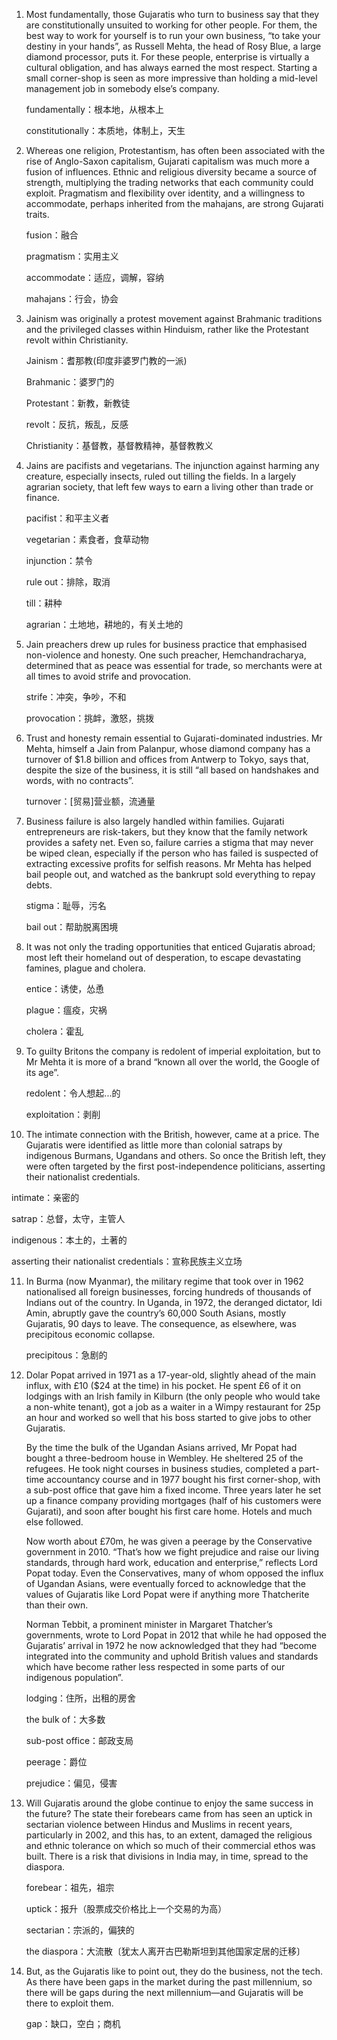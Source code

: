 1. Most fundamentally, those Gujaratis who turn to business say that they are constitutionally unsuited to working for other people. For them, the best way to work for yourself is to run your own business, “to take your destiny in your hands”, as Russell Mehta, the head of Rosy Blue, a large diamond processor, puts it. For these people, enterprise is virtually a cultural obligation, and has always earned the most respect. Starting a small corner-shop is seen as more impressive than holding a mid-level management job in somebody else’s company. 

   fundamentally：根本地，从根本上

   constitutionally：本质地，体制上，天生

   

2. Whereas one religion, Protestantism, has often been associated with the rise of Anglo-Saxon capitalism, Gujarati capitalism was much more a fusion of influences. Ethnic and religious diversity became a source of strength, multiplying the trading networks that each community could exploit. Pragmatism and flexibility over identity, and a willingness to accommodate, perhaps inherited from the mahajans, are strong Gujarati traits.

   fusion：融合

   pragmatism：实用主义

   accommodate：适应，调解，容纳

   mahajans：行会，协会

   

3. Jainism was originally a protest movement against Brahmanic traditions and the privileged classes within Hinduism, rather like the Protestant revolt within Christianity.

   Jainism：耆那教(印度非婆罗门教的一派)

   Brahmanic：婆罗门的

   Protestant：新教，新教徒

   revolt：反抗，叛乱，反感

   Christianity：基督教，基督教精神，基督教教义

   

4. Jains are pacifists and vegetarians. The injunction against harming any creature, especially insects, ruled out tilling the fields. In a largely agrarian society, that left few ways to earn a living other than trade or finance.

   pacifist：和平主义者

   vegetarian：素食者，食草动物

   injunction：禁令

   rule out：排除，取消

   till：耕种

   agrarian：土地地，耕地的，有关土地的

   

5. Jain preachers drew up rules for business practice that emphasised non-violence and honesty. One such preacher, Hemchandracharya, determined that as peace was essential for trade, so merchants were at all times to avoid strife and provocation.

   strife：冲突，争吵，不和

   provocation：挑衅，激怒，挑拨

   

6. Trust and honesty remain essential to Gujarati-dominated industries. Mr Mehta, himself a Jain from Palanpur, whose diamond company has a turnover of $1.8 billion and offices from Antwerp to Tokyo, says that, despite the size of the business, it is still “all based on handshakes and words, with no contracts”. 

   turnover：[贸易]营业额，流通量

   

7. Business failure is also largely handled within families. Gujarati entrepreneurs are risk-takers, but they know that the family network provides a safety net. Even so, failure carries a stigma that may never be wiped clean, especially if the person who has failed is suspected of extracting excessive profits for selfish reasons. Mr Mehta has helped bail people out, and watched as the bankrupt sold everything to repay debts.

   stigma：耻辱，污名

   bail out：帮助脱离困境

   

8. It was not only the trading opportunities that enticed Gujaratis abroad; most left their homeland out of desperation, to escape devastating famines, plague and cholera.

   entice：诱使，怂恿

   plague：瘟疫，灾祸

   cholera：霍乱

   

9. To guilty Britons the company is redolent of imperial exploitation, but to Mr Mehta it is more of a brand “known all over the world, the Google of its age”. 

   redolent：令人想起...的

   exploitation：剥削

   

10. The intimate connection with the British, however, came at a price. The Gujaratis were identified as little more than colonial satraps by indigenous Burmans, Ugandans and others. So once the British left, they were often targeted by the first post-independence politicians, asserting their nationalist credentials.

   intimate：亲密的

   satrap：总督，太守，主管人

   indigenous：本土的，土著的

   asserting their nationalist credentials：宣称民族主义立场

   

11. In Burma (now Myanmar), the military regime that took over in 1962 nationalised all foreign businesses, forcing hundreds of thousands of Indians out of the country. In Uganda, in 1972, the deranged dictator, Idi Amin, abruptly gave the country’s 60,000 South Asians, mostly Gujaratis, 90 days to leave. The consequence, as elsewhere, was precipitous economic collapse. 

    precipitous：急剧的

    

12. Dolar Popat arrived in 1971 as a 17-year-old, slightly ahead of the main influx, with £10 ($24 at the time) in his pocket. He spent £6 of it on lodgings with an Irish family in Kilburn (the only people who would take a non-white tenant), got a job as a waiter in a Wimpy restaurant for 25p an hour and worked so well that his boss started to give jobs to other Gujaratis. 

    By the time the bulk of the Ugandan Asians arrived, Mr Popat had bought a three-bedroom house in Wembley. He sheltered 25 of the refugees. He took night courses in business studies, completed a part-time accountancy course and in 1977 bought his first corner-shop, with a sub-post office that gave him a fixed income. Three years later he set up a finance company providing mortgages (half of his customers were Gujarati), and soon after bought his first care home. Hotels and much else followed. 

    Now worth about £70m, he was given a peerage by the Conservative government in 2010. “That’s how we fight prejudice and raise our living standards, through hard work, education and enterprise,” reflects Lord Popat today. Even the Conservatives, many of whom opposed the influx of Ugandan Asians, were eventually forced to acknowledge that the values of Gujaratis like Lord Popat were if anything more Thatcherite than their own.  

    Norman Tebbit, a prominent minister in Margaret Thatcher’s governments, wrote to Lord Popat in 2012 that while he had opposed the Gujaratis’ arrival in 1972 he now acknowledged that they had “become integrated into the community and uphold British values and standards which have become rather less respected in some parts of our indigenous population”. 

    lodging：住所，出租的房舍

    the bulk of：大多数

    sub-post office：邮政支局

    peerage：爵位

    prejudice：偏见，侵害

    

13. Will Gujaratis around the globe continue to enjoy the same success in the future? The state their forebears came from has seen an uptick in sectarian violence between Hindus and Muslims in recent years, particularly in 2002, and this has, to an extent, damaged the religious and ethnic tolerance on which so much of their commercial ethos was built. There is a risk that divisions in India may, in time, spread to the diaspora. 

    forebear：祖先，祖宗

    uptick：报升（股票成交价格比上一个交易的为高） 

    sectarian：宗派的，偏狭的

    the diaspora：大流散〔犹太人离开古巴勒斯坦到其他国家定居的迁移〕

     

14. But, as the Gujaratis like to point out, they do the business, not the tech. As there have been gaps in the market during the past millennium, so there will be gaps during the next millennium—and Gujaratis will be there to exploit them. 

    gap：缺口，空白；商机